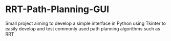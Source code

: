 # RRT-Path-Planning-GUI
Small project aiming to develop a simple interface in Python using Tkinter to easily develop and test commonly used path planning algorithms such as RRT
